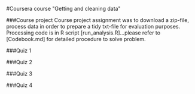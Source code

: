 #Coursera course "Getting and cleaning data"

###Course project
Course project assignment was to download a zip-file, process data in order to prepare a tidy txt-file for evaluation purposes.
Processing code is in R script [run_analysis.R]...please refer to [Codebook.md] for detailed procedure to solve problem.

###Quiz 1

###Quiz 2

###Quiz 3

###Quiz 4
